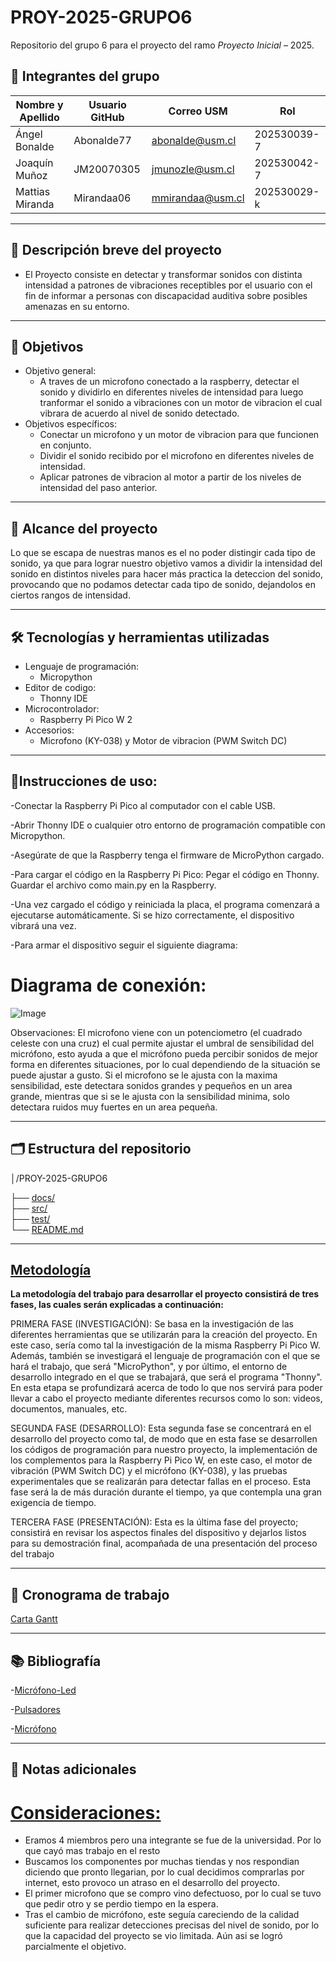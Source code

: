 # PROY-2025-GRUPO6
Repositorio del grupo 6 para el proyecto del ramo *Proyecto Inicial* – 2025.

## 👥 Integrantes del grupo

| Nombre y Apellido | Usuario GitHub | Correo USM               | Rol          |
| ----------------- | -------------- | ------------------------ | ------------ |
| Ángel Bonalde     | Abonalde77     | abonalde@usm.cl          | 202530039-7  |
| Joaquín Muñoz     | JM20070305     | jmunozle@usm.cl          | 202530042-7  |
| Mattias Miranda   | Mirandaa06     | mmirandaa@usm.cl         | 202530029-k  |

---

## 📝 Descripción breve del proyecto

- El Proyecto consiste en detectar y transformar sonidos con distinta intensidad a patrones de vibraciones receptibles  por el usuario con el fin de informar a personas con discapacidad auditiva sobre posibles amenazas en su entorno.

---

## 🎯 Objetivos

- Objetivo general:
  - A traves de un microfono conectado a la raspberry, detectar el sonido y dividirlo en diferentes niveles de intensidad para luego tranformar el sonido a vibraciones con un motor de vibracion el cual vibrara de acuerdo al nivel de sonido detectado.
- Objetivos específicos:
  - Conectar un microfono y un motor de vibracion para que funcionen en conjunto.
  - Dividir el sonido recibido por el microfono en diferentes niveles de intensidad.
  - Aplicar patrones de vibracion al motor a partir de los niveles de intensidad del paso anterior.

---

## 🧩 Alcance del proyecto

Lo que se escapa de nuestras manos es el no poder distingir cada tipo de sonido, ya que para lograr nuestro objetivo vamos a dividir la intensidad del sonido en distintos niveles para hacer más practica la deteccion del sonido, provocando que no podamos detectar cada tipo de sonido, dejandolos en ciertos rangos de intensidad.

---

## 🛠️ Tecnologías y herramientas utilizadas

- Lenguaje de programación:
  - Micropython
- Editor de codigo:
  - Thonny IDE
- Microcontrolador:
  - Raspberry Pi Pico W 2
- Accesorios:
  - Microfono (KY-038) y Motor de vibracion (PWM Switch DC)

---

## 📜Instrucciones de uso:

-Conectar la Raspberry Pi Pico al computador con el cable USB.

-Abrir Thonny IDE o cualquier otro entorno de programación compatible con Micropython.

-Asegúrate de que la Raspberry tenga el firmware de MicroPython cargado.

-Para cargar el código en la Raspberry Pi Pico:
  Pegar el código en Thonny.
  Guardar el archivo como main.py en la Raspberry.
  
-Una vez cargado el código y reiniciada la placa, el programa comenzará a ejecutarse automáticamente. Si se hizo correctamente, el dispositivo vibrará una vez.

-Para armar el dispositivo seguir el siguiente diagrama:

 # Diagrama de conexión:
 
![Image](https://github.com/user-attachments/assets/085717fd-51fc-4301-b63a-51fa1488ac6c)

Observaciones: El microfono viene con un potenciometro (el cuadrado celeste con una cruz) el cual permite ajustar el umbral de sensibilidad del micrófono, esto ayuda a que el micrófono pueda percibir sonidos de mejor forma en diferentes situaciones, por lo cual dependiendo de la situación se puede ajustar a gusto. Si el microfono se le ajusta con la maxima sensibilidad, este detectara sonidos grandes y pequeños en un area grande, mientras que si se le ajusta con la sensibilidad minima, solo detectara ruidos muy fuertes en un area pequeña.

---

## 🗂️ Estructura del repositorio


│/PROY-2025-GRUPO6

├── [docs/](https://github.com/Abonalde77/PROY-2025-GRUPO6/tree/main/Documentación)            
├── [src/](https://github.com/Abonalde77/PROY-2025-GRUPO6/tree/main/CodigoFuente)                 
├── [test/](https://github.com/Abonalde77/PROY-2025-GRUPO6/tree/main/Pruebas)                     
└── [README.md](https://github.com/Abonalde77/PROY-2025-GRUPO6/tree/main/README.md)            


---

##  <ins>Metodología</ins>

 **La metodología del trabajo para desarrollar el proyecto consistirá de tres fases, las cuales serán explicadas a continuación:**

PRIMERA FASE (INVESTIGACIÓN):
Se basa en la investigación de las diferentes herramientas que se utilizarán para la creación del proyecto. En este caso, sería como tal la investigación de la misma Raspberry Pi Pico W. Además, también se investigará el lenguaje de programación con el que se hará el trabajo, que será "MicroPython", y por último, el entorno de desarrollo integrado en el que se trabajará, que será el programa "Thonny". En esta etapa se profundizará acerca de todo lo que nos servirá para poder llevar a cabo el proyecto mediante diferentes recursos como lo son: videos, documentos, manuales, etc.

SEGUNDA FASE (DESARROLLO):
Esta segunda fase se concentrará en el desarrollo del proyecto como tal, de modo que en esta fase se desarrollen los códigos de programación para nuestro proyecto, la implementación de los complementos para la Raspberry Pi Pico W, en este caso, el motor de vibración (PWM Switch DC) y el micrófono (KY-038), y las pruebas experimentales que se realizarán para detectar fallas en el proceso. Esta fase será la de más duración durante el tiempo, ya que contempla una gran exigencia de tiempo.

TERCERA FASE (PRESENTACIÓN):
Esta es la última fase del proyecto; consistirá en revisar los aspectos finales del dispositivo y dejarlos listos para su demostración final, acompañada de una presentación del proceso del trabajo

---

## 📅 Cronograma de trabajo


[Carta Gantt](https://docs.google.com/spreadsheets/d/1LX-G_uqnHj18W3ZObbhTS2TRwiaP0gzFi_ikWV4aN8w/edit?usp=sharing)

---

## 📚 Bibliografía

-[Micrófono-Led](https://www.youtube.com/watch?v=hjuNL5xqxZg)

-[Pulsadores](https://www.youtube.com/watch?v=5T07X1IW9MU)

-[Micrófono](https://www.youtube.com/watch?v=dQW4oFJt9c8)

---

## 📌 Notas adicionales

# <ins>Consideraciones:</ins>
- Eramos 4 miembros pero una integrante se fue de la universidad. Por lo que cayó mas trabajo en el resto
- Buscamos los componentes por muchas tiendas y nos respondian diciendo que pronto llegarian, por lo cual decidimos comprarlas por internet, esto provoco un atraso en el desarrollo del proyecto.
- El primer microfono que se compro vino defectuoso, por lo cual se tuvo que pedir otro y se perdio tiempo en la espera.
- Tras el cambio de micrófono, este seguía careciendo de la calidad suficiente para realizar detecciones precisas del nivel de sonido, por lo que la capacidad del proyecto se vio limitada. Aún asi se logró parcialmente el objetivo.
